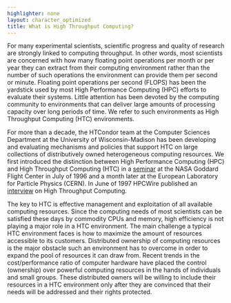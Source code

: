 ```yaml
---
highlighter: none
layout: character_optimized
title: What is High Throughput Computing?
---
```


For many experimental scientists, scientific progress and quality  of
research are strongly linked to computing throughput. In other words,
most scientists are concerned with how many floating point operations 
per month or per year they can extract from their computing
environment  rather than the number of such operations the
environment can provide  them per second or minute. Floating point
operations per second (FLOPS)  has been the yardstick used by most
High Performance Computing (HPC) efforts to evaluate their systems. 
Little attention has been devoted  by the computing community to
environments that can deliver large amounts  of processing capacity
over long periods of time.  We refer to such  environments as High
Throughput Computing (HTC) environments.

For more than a decade, the HTCondor team at the Computer Sciences 
Department at the University of Wisconsin-Madison has been developing and
evaluating mechanisms and policies that support HTC on large collections
of distributively owned heterogeneous computing resources. We first introduced the 
distinction between High Performance Computing (HPC) and High Throughput Computing 
(HTC) in a
[seminar](https://web.archive.org/web/20000229050436/http://cesdis.gsfc.nasa.gov/admin/cesdis.seminars/71196.html) at the NASA Goddard Flight Center
in July of 1996 and a month later 
at the European Laboratory for Particle Physics (CERN). In June of 1997 HPCWire
published an [interview](https://htcondor.org/doc/HPCwire.1) on High Throughput Computing.

The key to HTC is effective management and exploitation of all
available  computing resources. Since the computing needs of most
scientists can be  satisfied these days by commodity CPUs and memory,
high efficiency is  not playing a major role in a HTC environment.
The main challenge a  typical HTC environment faces is how to
maximize the amount of resources  accessible to its customers. 
Distributed ownership of computing resources  is the major obstacle
such an environment has to overcome in order to  expand the pool of
resources it can draw from.  Recent trends in the  cost/performance
ratio of computer hardware have placed the control  (ownership) over
powerful computing resources in the hands of individuals  and small
groups. These distributed owners will be willing to include  their
resources in a HTC environment only after they 
are convinced that  their needs will be addressed and their rights protected.
